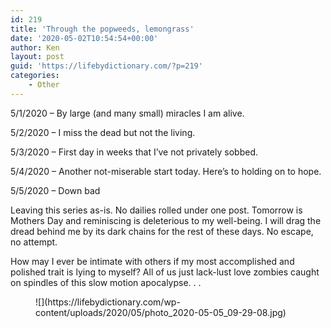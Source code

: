 ```yaml
---
id: 219
title: 'Through the popweeds, lemongrass'
date: '2020-05-02T10:54:54+00:00'
author: Ken
layout: post
guid: 'https://lifebydictionary.com/?p=219'
categories:
    - Other
---
```


5/1/2020 – By large (and many small) miracles I am alive.

5/2/2020 – I miss the dead but not the living.

5/3/2020 – First day in weeks that I’ve not privately sobbed.

5/4/2020 – Another not-miserable start today. Here’s to holding on to hope.

5/5/2020 – Down bad

Leaving this series as-is. No dailies rolled under one post. Tomorrow is Mothers Day and reminiscing is deleterious to my well-being. I will drag the dread behind me by its dark chains for the rest of these days. No escape, no attempt.

How may I ever be intimate with others if my most accomplished and polished trait is lying to myself? All of us just lack-lust love zombies caught on spindles of this slow motion apocalypse. . .

<figure class="wp-block-image size-large">![](https://lifebydictionary.com/wp-content/uploads/2020/05/photo_2020-05-05_09-29-08.jpg)</figure>